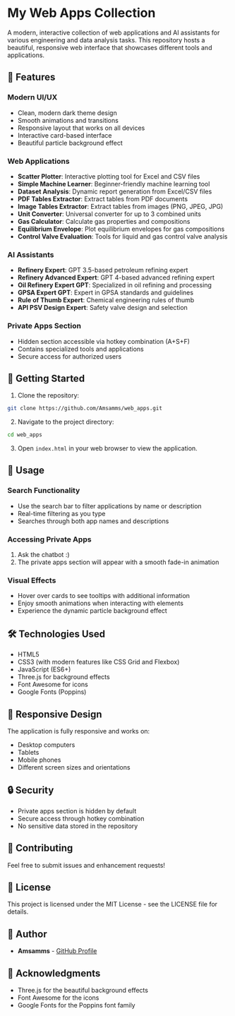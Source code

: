 # My Web Apps Collection

A modern, interactive collection of web applications and AI assistants for various engineering and data analysis tasks. This repository hosts a beautiful, responsive web interface that showcases different tools and applications.

## 🌟 Features

### Modern UI/UX
- Clean, modern dark theme design
- Smooth animations and transitions
- Responsive layout that works on all devices
- Interactive card-based interface
- Beautiful particle background effect

### Web Applications
- **Scatter Plotter**: Interactive plotting tool for Excel and CSV files
- **Simple Machine Learner**: Beginner-friendly machine learning tool
- **Dataset Analysis**: Dynamic report generation from Excel/CSV files
- **PDF Tables Extractor**: Extract tables from PDF documents
- **Image Tables Extractor**: Extract tables from images (PNG, JPEG, JPG)
- **Unit Converter**: Universal converter for up to 3 combined units
- **Gas Calculator**: Calculate gas properties and compositions
- **Equilibrium Envelope**: Plot equilibrium envelopes for gas compositions
- **Control Valve Evaluation**: Tools for liquid and gas control valve analysis

### AI Assistants
- **Refinery Expert**: GPT 3.5-based petroleum refining expert
- **Refinery Advanced Expert**: GPT 4-based advanced refining expert
- **Oil Refinery Expert GPT**: Specialized in oil refining and processing
- **GPSA Expert GPT**: Expert in GPSA standards and guidelines
- **Rule of Thumb Expert**: Chemical engineering rules of thumb
- **API PSV Design Expert**: Safety valve design and selection

### Private Apps Section
- Hidden section accessible via hotkey combination (A+S+F)
- Contains specialized tools and applications
- Secure access for authorized users

## 🚀 Getting Started

1. Clone the repository:
```bash
git clone https://github.com/Amsamms/web_apps.git
```

2. Navigate to the project directory:
```bash
cd web_apps
```

3. Open `index.html` in your web browser to view the application.

## 🎯 Usage

### Search Functionality
- Use the search bar to filter applications by name or description
- Real-time filtering as you type
- Searches through both app names and descriptions

### Accessing Private Apps
1. Ask the chatbot :)
2. The private apps section will appear with a smooth fade-in animation

### Visual Effects
- Hover over cards to see tooltips with additional information
- Enjoy smooth animations when interacting with elements
- Experience the dynamic particle background effect

## 🛠️ Technologies Used

- HTML5
- CSS3 (with modern features like CSS Grid and Flexbox)
- JavaScript (ES6+)
- Three.js for background effects
- Font Awesome for icons
- Google Fonts (Poppins)

## 📱 Responsive Design

The application is fully responsive and works on:
- Desktop computers
- Tablets
- Mobile phones
- Different screen sizes and orientations

## 🔒 Security

- Private apps section is hidden by default
- Secure access through hotkey combination
- No sensitive data stored in the repository

## 🤝 Contributing

Feel free to submit issues and enhancement requests!

## 📄 License

This project is licensed under the MIT License - see the LICENSE file for details.

## 👤 Author

- **Amsamms** - [GitHub Profile](https://github.com/Amsamms)

## 🙏 Acknowledgments

- Three.js for the beautiful background effects
- Font Awesome for the icons
- Google Fonts for the Poppins font family 
